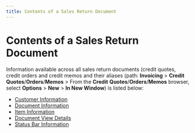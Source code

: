 ```yaml
---
title: Contents of a Sales Return Document
---
```


# Contents of a Sales Return Document


Information available across all sales return documents (credit quotes,  credit orders and credit memos and their aliases (path: **Invoicing**  > **Credit** **Quotes**/**Orders**/**Memos**  > From the **Credit** **Quotes**/**Orders**/**Memos**  browser, select **Options** > **New** > **In 
 New Window**) is listed below:

- [Customer  Information]({{site.sp_baseurl}}/sales-ret-docs/sales-ret-doc/contents/customer-info/customer_information_sales_return_documents_content.html)
- [Document  Information]({{site.sp_baseurl}}/sales-ret-docs/sales-ret-doc/contents/doc-info/document_information_sales_return_document_content.html)
- [Item  Information]({{site.sp_baseurl}}/sales-ret-docs/sales-ret-doc/contents/item-info/item_details_sales_return_documents_sales_return_document_content.html)
- [Document  View Details]({{site.sp_baseurl}}/sales-ret-docs/sales-ret-doc/contents/tab-details/document_view_details_sales_return_document_content.html)
- [Status  Bar Information]({{site.sp_baseurl}}/sales-ret-docs/sales-ret-doc/contents/status-bar-info/status_bar_sales_return_document_profile.html)

